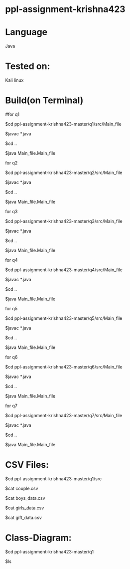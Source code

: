 # ppl-assignment-krishna423

# Language
Java
# Tested on:
Kali linux
# Build(on Terminal)
#for q1

$cd ppl-assignment-krishna423-master/q1/src/Main_file

$javac *.java

$cd ..

$java Main_file.Main_file

for q2

$cd ppl-assignment-krishna423-master/q2/src/Main_file

$javac *.java

$cd ..

$java Main_file.Main_file

for q3

$cd ppl-assignment-krishna423-master/q3/src/Main_file

$javac *.java

$cd ..

$java Main_file.Main_file

for q4

$cd ppl-assignment-krishna423-master/q4/src/Main_file

$javac *.java

$cd ..

$java Main_file.Main_file

for q5

$cd ppl-assignment-krishna423-master/q5/src/Main_file

$javac *.java

$cd ..

$java Main_file.Main_file

for q6

$cd ppl-assignment-krishna423-master/q6/src/Main_file

$javac *.java

$cd ..

$java Main_file.Main_file

for q7

$cd ppl-assignment-krishna423-master/q7/src/Main_file

$javac *.java

$cd ..

$java Main_file.Main_file
# CSV Files:

$cd ppl-assignment-krishna423-master/q1/src

$cat couple.csv

$cat boys_data.csv

$cat girls_data.csv

$cat gift_data.csv

# Class-Diagram:
$cd ppl-assignment-krishna423-master/q1

$ls

